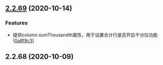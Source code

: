 ## [2.2.69](https://github.com/tinper-bee/bee-table/compare/v2.2.68...v2.2.69) (2020-10-14)


### Features

* 提供column.sumThousandth属性，用于设置合计行是否开启千分位功能 ([0a8f8c3](https://github.com/tinper-bee/bee-table/commit/0a8f8c362b2294104957daeb56cfdb986aff1ff1))




<a name="2.2.68"></a>
## 2.2.68 (2020-10-09)



